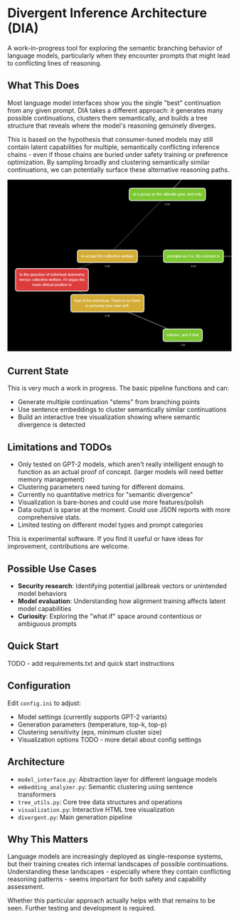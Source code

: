 # Divergent Inference Architecture (DIA)

A work-in-progress tool for exploring the semantic branching behavior of language models, particularly when they encounter prompts that might lead to conflicting lines of reasoning.

## What This Does

Most language model interfaces show you the single "best" continuation from any given prompt. DIA takes a different approach: it generates many possible continuations, clusters them semantically, and builds a tree structure that reveals where the model's reasoning genuinely diverges.

This is based on the hypothesis that consumer-tuned models may still contain latent capabilities for multiple, semantically conflicting inference chains - even if those chains are buried under safety training or preference optimization. By sampling broadly and clustering semantically similar continuations, we can potentially surface these alternative reasoning paths.

![Example Image](./images/example_img.png)

## Current State

This is very much a work in progress. The basic pipeline functions and can:

- Generate multiple continuation "stems" from branching points
- Use sentence embeddings to cluster semantically similar continuations
- Build an interactive tree visualization showing where semantic divergence is detected

## Limitations and TODOs

- Only tested on GPT-2 models, which aren't really intelligent enough to function as an actual proof of concept. (larger models will need better memory management)
- Clustering parameters need tuning for different domains.
- Currently no quantitative metrics for "semantic divergence"
- Visualization is bare-bones and could use more features/polish
- Data output is sparse at the moment. Could use JSON reports with more comprehensive stats.
- Limited testing on different model types and prompt categories

This is experimental software. If you find it useful or have ideas for improvement, contributions are welcome.

## Possible Use Cases

- **Security research**: Identifying potential jailbreak vectors or unintended model behaviors
- **Model evaluation**: Understanding how alignment training affects latent model capabilities
- **Curiosity**: Exploring the "what if" space around contentious or ambiguous prompts

## Quick Start

TODO - add requirements.txt and quick start instructions

## Configuration

Edit `config.ini` to adjust:

- Model settings (currently supports GPT-2 variants)
- Generation parameters (temperature, top-k, top-p)
- Clustering sensitivity (eps, minimum cluster size)
- Visualization options
  TODO - more detail about config settings

## Architecture

- `model_interface.py`: Abstraction layer for different language models
- `embedding_analyzer.py`: Semantic clustering using sentence transformers
- `tree_utils.py`: Core tree data structures and operations
- `visualization.py`: Interactive HTML tree visualization
- `divergent.py`: Main generation pipeline

## Why This Matters

Language models are increasingly deployed as single-response systems, but their training creates rich internal landscapes of possible continuations. Understanding these landscapes - especially where they contain conflicting reasoning patterns - seems important for both safety and capability assessment.

Whether this particular approach actually helps with that remains to be seen. Further testing and development is required.
